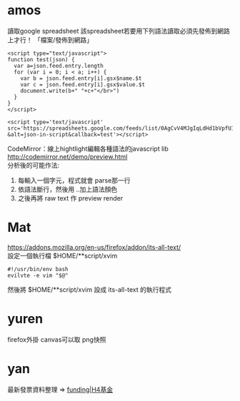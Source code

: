


# amos

讀取google spreadsheet
該spreadsheet若要用下列語法讀取必須先發佈到網路上才行！ 「檔案/發佈到網路」

    <script type="text/javascript">
    function test(json) {
      var a=json.feed.entry.length
      for (var i = 0; i < a; i++) {
        var b = json.feed.entry[i].gsx$name.$t
        var c = json.feed.entry[i].gsx$value.$t
        document.write(b+" "+c+"</br>")
      }
    }
    </script>
     
    <script type='text/javascript' src='https://spreadsheets.google.com/feeds/list/0AgCvV4MJgIqLdHd1bVpfU1hHTGU4UlJBMC0xUndGX0E/od6/public/values?&alt=json-in-script&callback=test'></script>

CodeMirror：線上hightlight編輯各種語法的javascript lib
<http://codemirror.net/demo/preview.html>  
分析後的可能作法: 
1. 每輸入一個字元，程式就會 parse那一行
2. 依語法斷行，然後用 <span class="cm-tag">..</span>加上語法顏色
3. 之後再將 raw text 作 preview render
# Mat

<https://addons.mozilla.org/en-us/firefox/addon/its-all-text/>  
設定一個執行檔 $HOME/**script/xvim

    #!/usr/bin/env bash
    evilvte -e vim "$@"

然後將 $HOME/**script/xvim 設成 its-all-text 的執行程式

# yuren

firefox外掛 canvas可以取 png快照

# yan

最新發票資料整理 => [funding|H4基金](funding|H4基金)